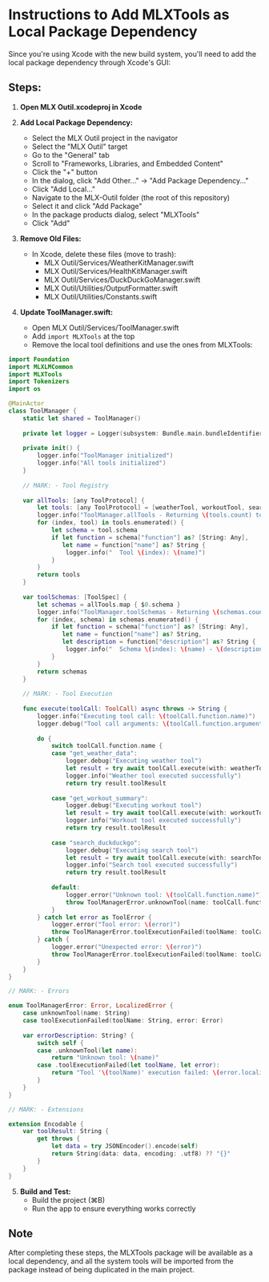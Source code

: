 # Instructions to Add MLXTools as Local Package Dependency

Since you're using Xcode with the new build system, you'll need to add the local package dependency through Xcode's GUI:

## Steps:

1. **Open MLX Outil.xcodeproj in Xcode**

2. **Add Local Package Dependency:**
   - Select the MLX Outil project in the navigator
   - Select the "MLX Outil" target
   - Go to the "General" tab
   - Scroll to "Frameworks, Libraries, and Embedded Content"
   - Click the "+" button
   - In the dialog, click "Add Other..." → "Add Package Dependency..."
   - Click "Add Local..."
   - Navigate to the MLX-Outil folder (the root of this repository)
   - Select it and click "Add Package"
   - In the package products dialog, select "MLXTools"
   - Click "Add"

3. **Remove Old Files:**
   - In Xcode, delete these files (move to trash):
     - MLX Outil/Services/WeatherKitManager.swift
     - MLX Outil/Services/HealthKitManager.swift
     - MLX Outil/Services/DuckDuckGoManager.swift
     - MLX Outil/Utilities/OutputFormatter.swift
     - MLX Outil/Utilities/Constants.swift

4. **Update ToolManager.swift:**
   - Open MLX Outil/Services/ToolManager.swift
   - Add `import MLXTools` at the top
   - Remove the local tool definitions and use the ones from MLXTools:

```swift
import Foundation
import MLXLMCommon
import MLXTools
import Tokenizers
import os

@MainActor
class ToolManager {
    static let shared = ToolManager()
    
    private let logger = Logger(subsystem: Bundle.main.bundleIdentifier ?? "MLXOutil", category: "ToolManager")
    
    private init() {
        logger.info("ToolManager initialized")
        logger.info("All tools initialized")
    }
    
    // MARK: - Tool Registry
    
    var allTools: [any ToolProtocol] {
        let tools: [any ToolProtocol] = [weatherTool, workoutTool, searchTool]
        logger.info("ToolManager.allTools - Returning \(tools.count) tools:")
        for (index, tool) in tools.enumerated() {
            let schema = tool.schema
            if let function = schema["function"] as? [String: Any],
               let name = function["name"] as? String {
                logger.info("  Tool \(index): \(name)")
            }
        }
        return tools
    }
    
    var toolSchemas: [ToolSpec] {
        let schemas = allTools.map { $0.schema }
        logger.info("ToolManager.toolSchemas - Returning \(schemas.count) tool schemas:")
        for (index, schema) in schemas.enumerated() {
            if let function = schema["function"] as? [String: Any],
               let name = function["name"] as? String,
               let description = function["description"] as? String {
                logger.info("  Schema \(index): \(name) - \(description)")
            }
        }
        return schemas
    }
    
    // MARK: - Tool Execution
    
    func execute(toolCall: ToolCall) async throws -> String {
        logger.info("Executing tool call: \(toolCall.function.name)")
        logger.debug("Tool call arguments: \(toolCall.function.arguments)")
        
        do {
            switch toolCall.function.name {
            case "get_weather_data":
                logger.debug("Executing weather tool")
                let result = try await toolCall.execute(with: weatherTool)
                logger.info("Weather tool executed successfully")
                return try result.toolResult
                
            case "get_workout_summary":
                logger.debug("Executing workout tool")
                let result = try await toolCall.execute(with: workoutTool)
                logger.info("Workout tool executed successfully")
                return try result.toolResult
                
            case "search_duckduckgo":
                logger.debug("Executing search tool")
                let result = try await toolCall.execute(with: searchTool)
                logger.info("Search tool executed successfully")
                return try result.toolResult
                
            default:
                logger.error("Unknown tool: \(toolCall.function.name)")
                throw ToolManagerError.unknownTool(name: toolCall.function.name)
            }
        } catch let error as ToolError {
            logger.error("Tool error: \(error)")
            throw ToolManagerError.toolExecutionFailed(toolName: toolCall.function.name, error: error)
        } catch {
            logger.error("Unexpected error: \(error)")
            throw ToolManagerError.toolExecutionFailed(toolName: toolCall.function.name, error: error)
        }
    }
}

// MARK: - Errors

enum ToolManagerError: Error, LocalizedError {
    case unknownTool(name: String)
    case toolExecutionFailed(toolName: String, error: Error)
    
    var errorDescription: String? {
        switch self {
        case .unknownTool(let name):
            return "Unknown tool: \(name)"
        case .toolExecutionFailed(let toolName, let error):
            return "Tool '\(toolName)' execution failed: \(error.localizedDescription)"
        }
    }
}

// MARK: - Extensions

extension Encodable {
    var toolResult: String {
        get throws {
            let data = try JSONEncoder().encode(self)
            return String(data: data, encoding: .utf8) ?? "{}"
        }
    }
}
```

5. **Build and Test:**
   - Build the project (⌘B)
   - Run the app to ensure everything works correctly

## Note

After completing these steps, the MLXTools package will be available as a local dependency, and all the system tools will be imported from the package instead of being duplicated in the main project.